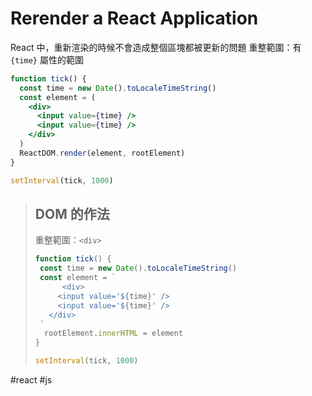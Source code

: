 # Rerender a React Application
React 中，重新渲染的時候不會造成整個區塊都被更新的問題
重整範圍：有 `{time}` 屬性的範圍
```jsx
function tick() {
  const time = new Date().toLocaleTimeString()
  const element = (
    <div>
      <input value={time} />
      <input value={time} />
    </div>
  )
  ReactDOM.render(element, rootElement)
}

setInterval(tick, 1000)
```
>## DOM 的作法
>重整範圍：`<div>`
>```jsx
>function tick() {
>  const time = new Date().toLocaleTimeString()
>  const element = `
>		<div>
>      <input value='${time}' />
>      <input value='${time}' />
>    </div>
>  `
>	rootElement.innerHTML = element
>}
>
>setInterval(tick, 1000)
>```

#react #js